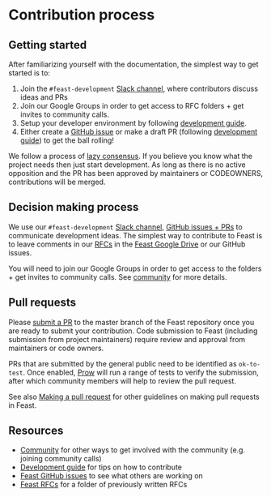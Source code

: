 # Contribution process

## Getting started
After familiarizing yourself with the documentation, the simplest way to get started is to:
1. Join the `#feast-development` [Slack channel](https://tectonfeast.slack.com/archives/C01NTDB88QK), where contributors discuss ideas and PRs
2. Join our Google Groups in order to get access to RFC folders + get invites to community calls.
3. Setup your developer environment by following [development guide](development-guide.md). 
4. Either create a [GitHub issue](https://github.com/feast-dev/feast/issues) or make a draft PR (following [development guide](development-guide.md)) to get the ball rolling!

We follow a process of [lazy consensus](http://community.apache.org/committers/lazyConsensus.html). If you believe you know what the project needs then just start development. As long as there is no active opposition and the PR has been approved by maintainers or CODEOWNERS, contributions will be merged.

## Decision making process

We use our `#feast-development` [Slack channel](https://tectonfeast.slack.com/archives/C01NTDB88QK),  [GitHub issues + PRs](https://github.com/feast-dev/feast/issues) to communicate development ideas. The simplest way to contribute to Feast is to leave comments in our [RFCs](https://drive.google.com/drive/u/0/folders/1msUsgmDbVBaysmhBlg9lklYLLTMk4bC3) in the [Feast Google Drive](https://drive.google.com/drive/u/0/folders/0AAe8j7ZK3sxSUk9PVA) or our GitHub issues. 

You will need to join our Google Groups in order to get access to the folders + get invites to community calls. See [community](../community.md) for more details.

## Pull requests

Please [submit a PR](https://github.com/feast-dev/feast/pulls) to the master branch of the Feast repository once you are ready to submit your contribution. Code submission to Feast \(including submission from project maintainers\) require review and approval from maintainers or code owners.

PRs that are submitted by the general public need to be identified as `ok-to-test`. Once enabled, [Prow](https://github.com/kubernetes/test-infra/tree/master/prow) will run a range of tests to verify the submission, after which community members will help to review the pull request.

See also [Making a pull request](development-guide.md#making-a-pull-request) for other guidelines on making pull requests in Feast.

## Resources

- [Community](../community.md) for other ways to get involved with the community (e.g. joining community calls)
- [Development guide](development-guide.md) for tips on how to contribute
- [Feast GitHub issues](https://github.com/feast-dev/feast/issues) to see what others are working on
- [Feast RFCs](https://drive.google.com/drive/u/0/folders/1msUsgmDbVBaysmhBlg9lklYLLTMk4bC3) for a folder of previously written RFCs